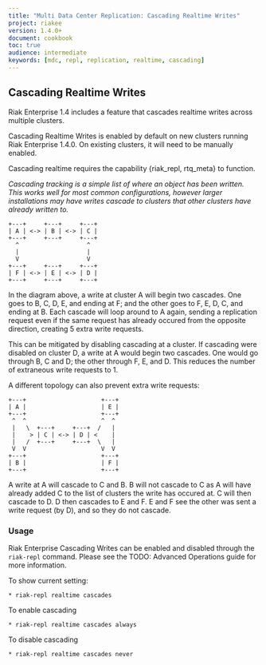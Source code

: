 ```yaml
---
title: "Multi Data Center Replication: Cascading Realtime Writes"
project: riakee
version: 1.4.0+
document: cookbook
toc: true
audience: intermediate
keywords: [mdc, repl, replication, realtime, cascading]
---
```


## Cascading Realtime Writes

Riak Enterprise 1.4 includes a feature that cascades realtime writes across multiple clusters.

Cascading Realtime Writes is enabled by default on new clusters running Riak Enterprise 1.4.0. On existing clusters, it will need to be manually enabled.

Cascading realtime requires the capability {riak_repl, rtq_meta} to function.

*Cascading tracking is a simple list of where an object has been written. This works well for most common configurations, however larger installations may have writes cascade to clusters that other clusters have already written to.*


```
+---+     +---+     +---+
| A | <-> | B | <-> | C |
+---+     +---+     +---+
  ^                   ^
  |                   |
  V                   V
+---+     +---+     +---+
| F | <-> | E | <-> | D |
+---+     +---+     +---+
```

In the diagram above, a write at cluster A will begin two cascades. One goes to B, C, D, E, and ending at F; and the other goes to F, E, D, C, and ending at B. Each cascade will loop around to A again, sending a replication request even if the same request has already occured from the opposite direction, creating 5 extra write requests.

This can be mitigated by disabling cascading at a cluster. If cascading were disabled on cluster D, a write at A would begin two cascades. One would go through B, C and D; the other through F, E, and D. This reduces the number of extraneous write requests to 1.

A different topology can also prevent extra write requests:

```
+---+                     +---+
| A |                     | E |
+---+                     +---+
 ^  ^                     ^  ^
 |   \  +---+     +---+  /   |
 |    > | C | <-> | D | <    |
 |   /  +---+     +---+  \   |
 V  V                     V  V
+---+                     +---+
| B |                     | F |
+---+                     +---+
```

A write at A will cascade to C and B. B will not cascade to C as A will have already added C to the list of clusters the write has occured at. C will then cascade to D. D then cascades to E and F. E and F see the other was sent a write request (by D), and so they do not cascade.

### Usage

Riak Enterprise Cascading Writes can be enabled and disabled through the `riak-repl` command. Please see the TODO: Advanced Operations guide for more information.

To show current setting:

	* riak-repl realtime cascades

To enable cascading

	* riak-repl realtime cascades always

To disable cascading

	* riak-repl realtime cascades never
	
